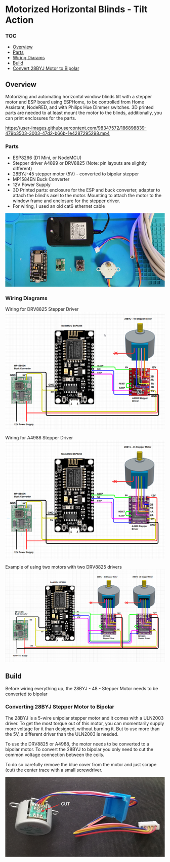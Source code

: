 # Motorized Horizontal Blinds - Tilt Action

### TOC
* [Overview](#overview)
* [Parts](#parts)
* [Wiring Diarams](#wiring-diagrams)
* [Build](#build)
* [Convert 28BYJ Motor to Bipolar](#build)

## Overview

Motorizing and automating horizontal window blinds tilt with a stepper motor and ESP board using ESPHome, to be controlled from Home Assistant, NodeRED, and with Philips Hue Dimmer switches. 3D printed parts are needed to at least mount the motor to the blinds, additionally, you can print enclosures for the parts.


https://user-images.githubusercontent.com/98347572/186898839-479b3503-3003-47d2-b66b-1e4287295298.mp4


### Parts

* ESP8266 (D1 Mini, or NodeMCU)
* Stepper driver A4899 or DRV8825 (Note: pin layouts are slightly different)
* 28BYJ-45 stepper motor (5V) - converted to bipolar stepper
* MP1584EN Buck Converter
* 12V Power Supply
* 3D Printed parts: enclosure for the ESP and buck converter, adapter to attach the blind's axel to the motor. Mounting to attach the motor to the window frame and enclosure for the stepper driver.
* For wiring, I used an old cat6 ethernet cable

![](parts.jpg)

### Wiring Diagrams

Wiring for DRV8825 Stepper Driver
![With DRV8825 Stepper Driver](image-16.png)

Wiring for A4988 Stepper Driver
![With A4988 Stepper Driver](image-17.png)

Example of using two motors with two DRV8825 drivers
![Two motors](image-44.png)

## Build

Before wiring everything up, the 28BYJ - 48 - Stepper Motor needs to be converted to bipolar

### Converting 28BYJ Stepper Motor to Bipolar

The 28BYJ is a 5-wire unipolar stepper motor and it comes with a ULN2003 driver. To get the most torque out of this motor, you can momentarily supply more voltage for it than designed, without burning it. But to use more than the 5V, a different driver than the ULN2003 is needed.

To use the DRV8825 or A4988, the motor needs to be converted to a bipolar motor. To convert the 28BYJ to bipolar you only need to cut the common voltage connection between the coils.

To do so carefully remove the blue cover from the motor and just scrape (cut) the center trace with a small screwdriver. 

![](28BYJ-to-bipolar.png)
